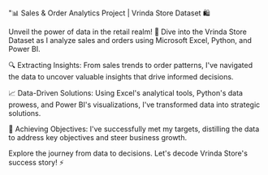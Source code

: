"📊 Sales & Order Analytics Project | Vrinda Store Dataset 🛍️

Unveil the power of data in the retail realm! 🚀 Dive into the Vrinda Store Dataset as I analyze sales and orders using Microsoft Excel, Python, and Power BI.

🔍 Extracting Insights:
From sales trends to order patterns, I've navigated the data to uncover valuable insights that drive informed decisions.

📈 Data-Driven Solutions:
Using Excel's analytical tools, Python's data prowess, and Power BI's visualizations, I've transformed data into strategic solutions.

🎯 Achieving Objectives:
I've successfully met my targets, distilling the data to address key objectives and steer business growth.

Explore the journey from data to decisions. Let's decode Vrinda Store's success story! ⚡

